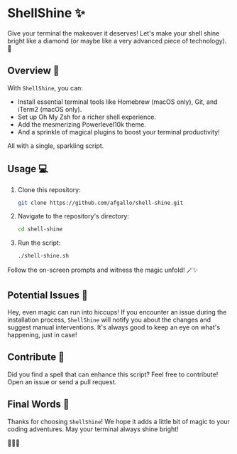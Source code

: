 # ShellShine ✨

Give your terminal the makeover it deserves! Let's make your shell shine bright like a diamond (or maybe like a very advanced piece of technology). 🌌

## Overview 🚀

With `ShellShine`, you can:

- Install essential terminal tools like Homebrew (macOS only), Git, and iTerm2 (macOS only).
- Set up Oh My Zsh for a richer shell experience.
- Add the mesmerizing Powerlevel10k theme.
- And a sprinkle of magical plugins to boost your terminal productivity!

All with a single, sparkling script.

## Usage 💻

1. Clone this repository:

   ```bash
   git clone https://github.com/afgallo/shell-shine.git
   ```

2. Navigate to the repository's directory:

   ```bash
   cd shell-shine
   ```

3. Run the script:
   ```bash
   ./shell-shine.sh
   ```

Follow the on-screen prompts and witness the magic unfold! 🪄✨

## Potential Issues 🚧

Hey, even magic can run into hiccups! If you encounter an issue during the installation process, `ShellShine` will notify you about the changes and suggest manual interventions. It's always good to keep an eye on what's happening, just in case!

## Contribute 🤝

Did you find a spell that can enhance this script? Feel free to contribute! Open an issue or send a pull request.

## Final Words 🌠

Thanks for choosing `ShellShine`! We hope it adds a little bit of magic to your coding adventures. May your terminal always shine bright!

🚀🌌✨
